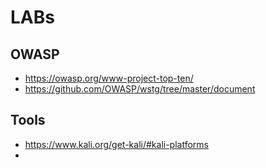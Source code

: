 # LABs

## OWASP
- https://owasp.org/www-project-top-ten/
- https://github.com/OWASP/wstg/tree/master/document 

## Tools
- https://www.kali.org/get-kali/#kali-platforms
- 
